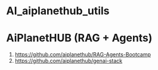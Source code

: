 # AI_aiplanethub_utils

# AiPlanetHUB (RAG + Agents)
1. https://github.com/aiplanethub/RAG-Agents-Bootcamp
2. https://github.com/aiplanethub/genai-stack
